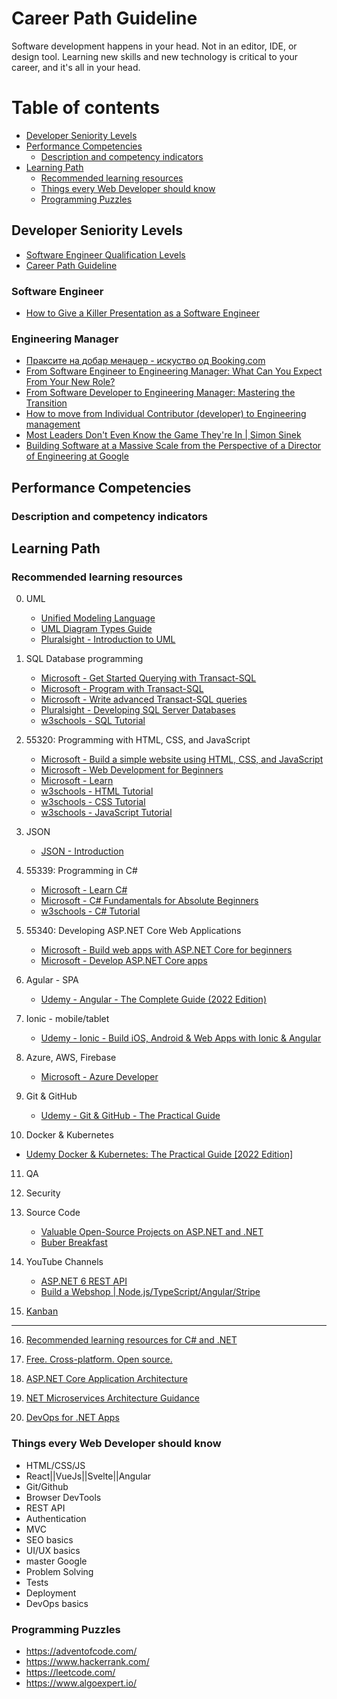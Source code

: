 # Career Path Guideline
Software development happens in your head. Not in an editor, IDE, or design tool. Learning new skills and new technology is critical to your career, and it's all in your head.

# Table of contents
<!--ts-->   
   * [Developer Seniority Levels](#developer-seniority-levels)     
   * [Performance Competencies](#performance-competencies)
     * [Description and competency indicators](#description-and-competency-indicators)      
   * [Learning Path](#learning-path)  
     * [Recommended learning resources](#recommended-learning-resources)
     * [Things every Web Developer should know](#things-every-web-developer-should-know)
     * [Programming Puzzles](#programming-puzzles)
<!--te-->

## Developer Seniority Levels
   * [Software Engineer Qualification Levels](https://www.altexsoft.com/blog/business/software-engineer-qualification-levels-junior-middle-and-senior/)
   * [Career Path Guideline](https://www.emitknowledge.com/career-path-guideline.html)

### Software Engineer
   * [How to Give a Killer Presentation as a Software Engineer](https://www.linkedin.com/video/event/urn:li:ugcPost:6963059682483519488/)
### Engineering Manager
  * [Праксите на добар менаџер - искуство од Booking.com](https://www.youtube.com/watch?v=MmKZWl-bJmE)
  * [From Software Engineer to Engineering Manager: What Can You Expect From Your New Role?](https://adevait.com/blog/workplace/from-software-engineer-to-engineering-manager)
  * [From Software Developer to Engineering Manager: Mastering the Transition](https://www.youtube.com/watch?v=rjEZPuOMWHY)
  * [How to move from Individual Contributor (developer) to Engineering management](https://www.linkedin.com/feed/update/urn:li:activity:6964535082355167233/)
  * [Most Leaders Don't Even Know the Game They're In | Simon Sinek](https://www.youtube.com/watch?v=RyTQ5-SQYTo&t=1384s)
  * [Building Software at a Massive Scale from the Perspective of a Director of Engineering at Google](https://hopin.com/events/building-software-at-a-massive-scale-from-the-perspective-of-a-director-of-engineering-at-google-c4e741f7-aad3-411d-bae6-8dde7460756c)
## Performance Competencies
### Description and competency indicators

## Learning Path
### Recommended learning resources

0. UML
   - [Unified Modeling Language](https://en.wikipedia.org/wiki/Unified_Modeling_Language)
   - [UML Diagram Types Guide](https://creately.com/blog/diagrams/uml-diagram-types-examples/)
   - [Pluralsight - Introduction to UML](https://app.pluralsight.com/library/courses/uml-introduction/table-of-contents?aid=7010a000002LUv2AAG)

1. SQL Database programming   
   - [Microsoft   - Get Started Querying with Transact-SQL](https://learn.microsoft.com/en-gb/training/paths/get-started-querying-with-transact-sql/)
   - [Microsoft   - Program with Transact-SQL](https://learn.microsoft.com/en-gb/training/paths/program-transact-sql/)
   - [Microsoft   - Write advanced Transact-SQL queries](https://learn.microsoft.com/en-gb/training/paths/write-advanced-transact-sql-queries/)
   - [Pluralsight - Developing SQL Server Databases](https://app.pluralsight.com/paths/skills/developing-sql-server-databases?aid=7010a000002LUv2AAG)
   - [w3schools   - SQL Tutorial](https://www.w3schools.com/sql/default.asp)
   
2. 55320: Programming with HTML, CSS, and JavaScript
   - [Microsoft   - Build a simple website using HTML, CSS, and JavaScript](https://learn.microsoft.com/en-gb/training/modules/build-simple-website/)
   - [Microsoft   - Web Development for Beginners](https://learn.microsoft.com/en-gb/training/paths/web-development-101/)   
   - [Microsoft   - Learn](https://learn.microsoft.com/en-gb/training/browse/?filter-products=HTML&terms=HTML)
   - [w3schools   - HTML Tutorial](https://www.w3schools.com/html/)
   - [w3schools   - CSS Tutorial](https://www.w3schools.com/css/default.asp)
   - [w3schools   - JavaScript Tutorial](https://www.w3schools.com/js/default.asp)

3. JSON
   - [JSON - Introduction](https://www.w3schools.com/js/js_json_intro.asp) 

4. 55339: Programming in C#
   - [Microsoft   - Learn C#](https://learn.microsoft.com/en-us/users/dotnet/collections/yz26f8y64n7k07)
   - [Microsoft   - C# Fundamentals for Absolute Beginners](https://learn.microsoft.com/en-us/shows/c-fundamentals-for-absolute-beginners/)
   - [w3schools   - C# Tutorial](https://www.w3schools.com/cs/index.php)

5. 55340: Developing ASP.NET Core Web Applications
    - [Microsoft - Build web apps with ASP.NET Core for beginners](https://learn.microsoft.com/en-gb/training/paths/web-development-101/)
    - [Microsoft - Develop ASP.NET Core apps](https://learn.microsoft.com/en-gb/aspnet/core/?view=aspnetcore-6.0)

6. Agular - SPA 
   - [Udemy - Angular - The Complete Guide (2022 Edition)](https://www.udemy.com/course/the-complete-guide-to-angular-2/learn/lecture/13914134?start=15#announcements)

7. Ionic - mobile/tablet
   - [Udemy - Ionic - Build iOS, Android & Web Apps with Ionic & Angular](https://www.udemy.com/course/ionic-2-the-practical-guide-to-building-ios-android-apps/learn/lecture/13726172?start=0#overview)

8. Azure, AWS, Firebase
   - [Microsoft - Azure Developer](https://learn.microsoft.com/en-us/certifications/roles/developer)

9. Git & GitHub
   - [Udemy - Git & GitHub - The Practical Guide](https://www.udemy.com/course/git-github-practical-guide/)
   
10. Docker & Kubernetes
   - [Udemy Docker & Kubernetes: The Practical Guide [2022 Edition]](https://www.udemy.com/course/docker-kubernetes-the-practical-guide/)   
   
11. QA

12. Security

13. Source Code
    - [Valuable Open-Source Projects on ASP.NET and .NET](https://www.nopcommerce.com/en/blog/valuable-asp-net-open-source-projects)
    - [Buber Breakfast](https://github.com/amantinband/buber-breakfast)    
    
14. YouTube Channels
    - [ASP.NET 6 REST API](https://www.youtube.com/c/AmichaiMantinband)    
    - [Build a Webshop | Node.js/TypeScript/Angular/Stripe](https://www.youtube.com/watch?v=-QV07KcnJEk&list=PLScrG_rylzz8kbcptjhf3W-Tk2VbJoxhn&index=6&t=8s)
    
15. [Kanban](https://app.pluralsight.com/library/courses/kanban-getting-started/table-of-contents)

--------------------------------------------------------------------------------------------------

16. [Recommended learning resources for C# and .NET](https://www.linkedin.com/posts/milanmilanovic_csharp-net-learning-activity-6975336095915872256-4etq/?utm_source=share&utm_medium=member_desktop)

17. [Free. Cross-platform. Open source.](https://learn.microsoft.com/en-gb/training/dotnet/?WT.mc_id=dotnet-35129-website)

18. [ASP.NET Core Application Architecture](https://dotnet.microsoft.com/en-us/learn/aspnet/architecture)

19. [NET Microservices Architecture Guidance](https://dotnet.microsoft.com/en-us/learn/aspnet/microservices-architecture)

20. [DevOps for .NET Apps](https://dotnet.microsoft.com/en-us/learn/aspnet/devops)

### Things every Web Developer should know
- HTML/CSS/JS
- React||VueJs||Svelte||Angular
- Git/Github
- Browser DevTools
- REST API
- Authentication
- MVC
- SEO basics
- UI/UX basics
- master Google
- Problem Solving
- Tests
- Deployment
- DevOps basics

### Programming Puzzles
- https://adventofcode.com/
- https://www.hackerrank.com/
- https://leetcode.com/
- https://www.algoexpert.io/
